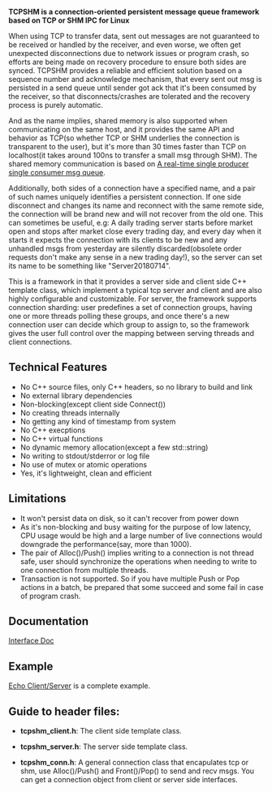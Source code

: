 **TCPSHM is a connection-oriented persistent message queue framework based on TCP or SHM IPC for Linux**

When using TCP to transfer data, sent out messages are not guaranteed to be received or handled by the receiver, and even worse, we often get unexpected disconnections due to network issues or program crash, so efforts are being made on recovery procedure to ensure both sides are synced. TCPSHM provides a reliable and efficient solution based on a sequence number and acknowledge mechanism, that every sent out msg is persisted in a send queue until sender got ack that it's been consumed by the receiver, so that disconnects/crashes are tolerated and the recovery process is purely automatic.

And as the name implies, shared memory is also supported when communicating on the same host, and it provides the same API and behavior as TCP(so whether TCP or SHM underlies the connection is transparent to the user), but it's more than 30 times faster than TCP on localhost(it takes around 100ns to transfer a small msg through SHM). The shared memory communication is based on [A real-time single producer single consumer msg queue](https://github.com/MengRao/SPSC_Queue).

Additionally, both sides of a connection have a specified name, and a pair of such names uniquely identifies a persistent connection. If one side disconnect and changes its name and reconnect with the same remote side, the connection will be brand new and will not recover from the old one. This can sometimes be useful, e.g: A daily trading server starts before market open and stops after market close every trading day, and every day when it starts it expects the connection with its clients to be new and any unhandled msgs from yesterday are silently discarded(obsolete order requests don't make any sense in a new trading day!), so the server can set its name to be something like "Server20180714".

This is a framework in that it provides a server side and client side C++ template class, which implement a typical tcp server and client and are also highly configurable and customizable. For server, the framework supports connection sharding: user predefines a set of connection groups, having one or more threads polling these groups, and once there's a new connection user can decide which group to assign to, so the framework gives the user full control over the mapping between serving threads and client connections.

## Technical Features
  * No C++ source files, only C++ headers, so no library to build and link
  * No external library dependencies
  * Non-blocking(except client side Connect())
  * No creating threads internally
  * No getting any kind of timestamp from system
  * No C++ execptions
  * No C++ virtual functions
  * No dynamic memory allocation(except a few std::string)
  * No writing to stdout/stderror or log file
  * No use of mutex or atomic operations
  * Yes, it's lightweight, clean and efficient
  
## Limitations
  * It won't persist data on disk, so it can't recover from power down
  * As it's non-blocking and busy waiting for the purpose of low latency, CPU usage would be high and a large number of live connections would downgrade the performance(say, more than 1000).
  * The pair of Alloc()/Push() implies writing to a connection is not thread safe, user should synchronize the operations when needing to write to one connection from multiple threads.
  * Transaction is not supported. So if you have multiple Push or Pop actions in a batch, be prepared that some succeed and some fail in case of program crash.
  
## Documentation
  [Interface Doc](https://github.com/MengRao/tcpshm/blob/master/doc/interface.md)
  
## Example
  [Echo Client/Server](https://github.com/MengRao/tcpshm/tree/master/test) is a complete example.
  
## Guide to header files:

* **tcpshm_client.h**: The client side template class.

* **tcpshm_server.h**: The server side template class.

* **tcpshm_conn.h**: A general connection class that encapulates tcp or shm, use Alloc()/Push() and Front()/Pop() to send and recv msgs. You can get a connection object from client or server side interfaces.
